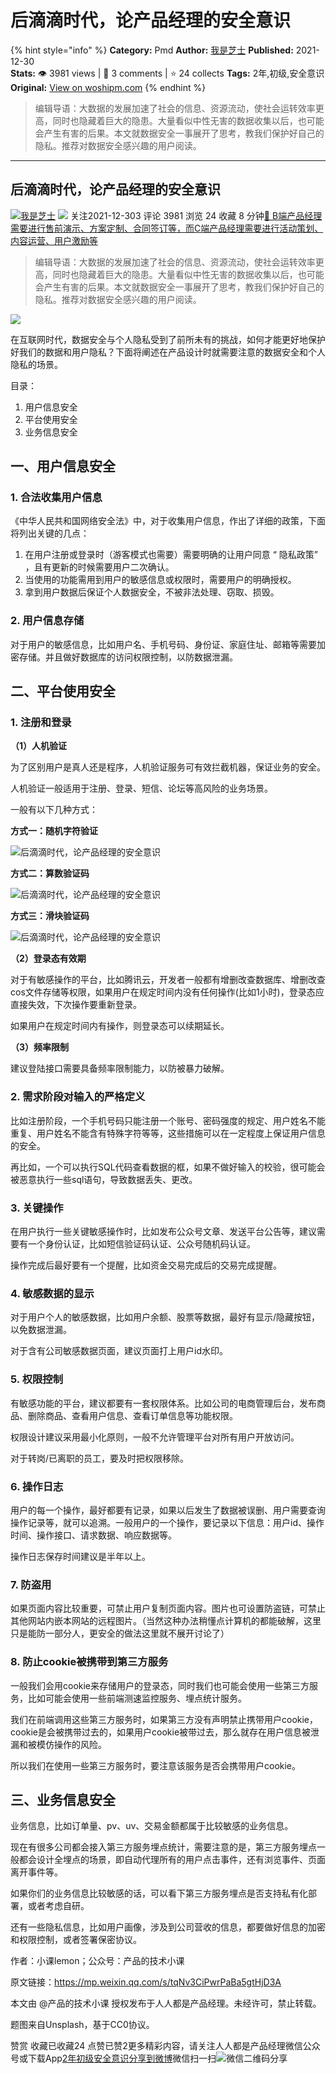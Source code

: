 # 后滴滴时代，论产品经理的安全意识
{% hint style="info" %}
**Category:** Pmd
**Author:** [我是芝士](https://www.woshipm.com/u/50799)
**Published:** 2021-12-30  
**Stats:** 👁️ 3981 views | 💬 3 comments | ⭐ 24 collects
**Tags:** 2年,初级,安全意识
**Original:** [View on woshipm.com](https://www.woshipm.com/pmd/5269190.html)
{% endhint %}
> 编辑导语：大数据的发展加速了社会的信息、资源流动，使社会运转效率更高，同时也隐藏着巨大的隐患。大量看似中性无害的数据收集以后，也可能会产生有害的后果。本文就数据安全一事展开了思考，教我们保护好自己的隐私。推荐对数据安全感兴趣的用户阅读。

---

## 后滴滴时代，论产品经理的安全意识

[![](https://static.woshipm.com/passportAvatar_20220613_191858.jpg?imageView2/1/w/72/h/72/q/100)](https://www.woshipm.com/u/50799)[我是芝士](https://www.woshipm.com/u/50799) ![](https://static.woshipm.com/tag/1101_1@2x.png) 关注2021-12-303 评论 3981 浏览 24 收藏 8 分钟[🔗 B端产品经理需要进行售前演示、方案定制、合同签订等，而C端产品经理需要进行活动策划、内容运营、用户激励等](https://ke.qidianla.com/courses/bcpm)

> 编辑导语：大数据的发展加速了社会的信息、资源流动，使社会运转效率更高，同时也隐藏着巨大的隐患。大量看似中性无害的数据收集以后，也可能会产生有害的后果。本文就数据安全一事展开了思考，教我们保护好自己的隐私。推荐对数据安全感兴趣的用户阅读。

![](https://image.yunyingpai.com/wp/2021/12/oCaukZYxv6zlJoPqUg32.jpg)

在互联网时代，数据安全与个人隐私受到了前所未有的挑战，如何才能更好地保护好我们的数据和用户隐私？下面将阐述在产品设计时就需要注意的数据安全和个人隐私的场景。

目录：

1.  用户信息安全
2.  平台使用安全
3.  业务信息安全

## 一、用户信息安全

### 1\. 合法收集用户信息

《中华人民共和国网络安全法》中，对于收集用户信息，作出了详细的政策，下面将列出关键的几点：

1.  在用户注册或登录时（游客模式也需要）需要明确的让用户同意 “ 隐私政策” ，且有更新的时候需要用户二次确认。
2.  当使用的功能需用到用户的敏感信息或权限时，需要用户的明确授权。
3.  拿到用户数据后保证个人数据安全，不被非法处理、窃取、损毁。

### 2\. 用户信息存储

对于用户的敏感信息，比如用户名、手机号码、身份证、家庭住址、邮箱等需要加密存储。并且做好数据库的访问权限控制，以防数据泄漏。

## 二、平台使用安全

### 1\. 注册和登录

**（1）人机验证**

为了区别用户是真人还是程序，人机验证服务可有效拦截机器，保证业务的安全。

人机验证一般适用于注册、登录、短信、论坛等高风险的业务场景。

一般有以下几种方式：

**方式一：随机字符验证**

![后滴滴时代，论产品经理的安全意识](https://image.woshipm.com/wp-files/2021/12/ZYWmB3PkuE1ZOSc5pYXC.jpeg)

**方式二：算数验证码**

![后滴滴时代，论产品经理的安全意识](https://image.woshipm.com/wp-files/2021/12/I1RpNp3DfxftWoBweiyG.jpeg)

**方式三：滑块验证码**

![后滴滴时代，论产品经理的安全意识](https://image.woshipm.com/wp-files/2021/12/V2RTrmCs2r1eaqzm7ROj.jpeg)

**（2）登录态有效期**

对于有敏感操作的平台，比如腾讯云，开发者一般都有增删改查数据库、增删改查cos文件存储等权限，如果用户在规定时间内没有任何操作(比如1小时)，登录态应直接失效，下次操作要重新登录。

如果用户在规定时间内有操作，则登录态可以续期延长。

**（3）频率限制**

建议登陆接口需要具备频率限制能力，以防被暴力破解。

### 2\. 需求阶段对输入的严格定义

比如注册阶段，一个手机号码只能注册一个账号、密码强度的规定、用户姓名不能重复、用户姓名不能含有特殊字符等等，这些措施可以在一定程度上保证用户信息的安全。

再比如，一个可以执行SQL代码查看数据的框，如果不做好输入的校验，很可能会被恶意执行一些sql语句，导致数据丢失、更改。

### 3\. 关键操作

在用户执行一些关键敏感操作时，比如发布公众号文章、发送平台公告等，建议需要有一个身份认证，比如短信验证码认证、公众号随机码认证。

操作完成后最好要有一个提醒，比如资金交易完成后的交易完成提醒。

### 4\. 敏感数据的显示

对于用户个人的敏感数据，比如用户余额、股票等数据，最好有显示/隐藏按钮，以免数据泄漏。

对于含有公司敏感数据页面，建议页面打上用户id水印。

### 5\. 权限控制

有敏感功能的平台，建议都要有一套权限体系。比如公司的电商管理后台，发布商品、删除商品、查看用户信息、查看订单信息等功能权限。

权限设计建议采用最小化原则，一般不允许管理平台对所有用户开放访问。

对于转岗/已离职的员工，要及时把权限移除。

### 6\. 操作日志

用户的每一个操作，最好都要有记录，如果以后发生了数据被误删、用户需要查询操作记录等，就可以追溯。一般用户的一个操作，要记录以下信息：用户id、操作时间、操作接口、请求数据、响应数据等。

操作日志保存时间建议是半年以上。

### 7\. 防盗用

如果页面内容比较重要，可禁止用户复制页面内容。图片也可设置防盗链，可禁止其他网站内嵌本网站的远程图片。（当然这种办法稍懂点计算机的都能破解，这里只是能防一部分人，更安全的做法这里就不展开讨论了）

### 8\. 防止cookie被携带到第三方服务

一般我们会用cookie来存储用户的登录态，同时我们也可能会使用一些第三方服务，比如可能会使用一些前端测速监控服务、埋点统计服务。

我们在前端调用这些第三方服务时，如果第三方没有声明禁止携带用户cookie，cookie是会被携带过去的，如果用户cookie被带过去，那么就存在用户信息被泄漏和被模仿操作的风险。

所以我们在使用一些第三方服务时，要注意该服务是否会携带用户cookie。

## 三、业务信息安全

业务信息，比如订单量、pv、uv、交易金额都属于比较敏感的业务信息。

现在有很多公司都会接入第三方服务埋点统计，需要注意的是，第三方服务埋点一般都会设计全埋点的场景，即自动代理所有的用户点击事件，还有浏览事件、页面离开事件等。

如果你们的业务信息比较敏感的话，可以看下第三方服务埋点是否支持私有化部署，或者考虑自研。

还有一些隐私信息，比如用户画像，涉及到公司营收的信息，都要做好信息的加密和权限控制，或者签署保密协议。

作者：小课lemon；公众号：产品的技术小课

原文链接：https://mp.weixin.qq.com/s/tqNv3CiPwrPaBa5gtHjD3A

本文由 @产品的技术小课 授权发布于人人都是产品经理。未经许可，禁止转载。

题图来自Unsplash，基于CC0协议。

赞赏 收藏已收藏24 点赞已赞2更多精彩内容，请关注人人都是产品经理微信公众号或下载App[2年](https://www.woshipm.com/tag/2%e5%b9%b4)[初级](https://www.woshipm.com/tag/%e5%88%9d%e7%ba%a7)[安全意识](https://www.woshipm.com/tag/%e5%ae%89%e5%85%a8%e6%84%8f%e8%af%86)[分享到微博](https://service.weibo.com/share/share.php?appkey=2775287854&title=后滴滴时代，论产品经理的安全意识&url=https://www.woshipm.com/pmd/5269190.html&pic=https://image.yunyingpai.com/wp/2021/12/oCaukZYxv6zlJoPqUg32.jpg)微信扫一扫![微信二维码](https://api.pwmqr.com/qrcode/create/?url=https://www.woshipm.com/pmd/5269190.html)分享